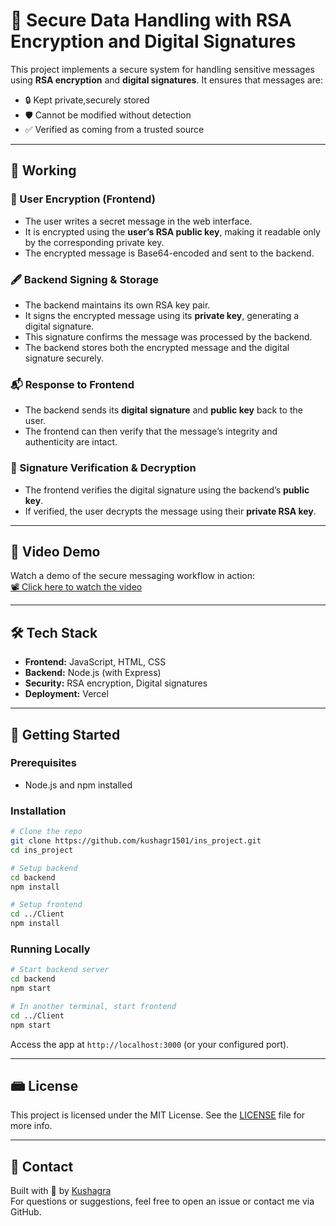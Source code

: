 # 🔐 Secure Data Handling with RSA Encryption and Digital Signatures

This project implements a secure system for handling sensitive messages using **RSA encryption** and **digital signatures**. It ensures that messages are:

- 🔒 Kept private,securely stored
- 🛡️ Cannot be modified without detection
- ✅ Verified as coming from a trusted source

---

## 🚀 Working

### 🔑 User Encryption (Frontend)
- The user writes a secret message in the web interface.
- It is encrypted using the **user’s RSA public key**, making it readable only by the corresponding private key.
- The encrypted message is Base64-encoded and sent to the backend.

### 🖋️ Backend Signing & Storage
- The backend maintains its own RSA key pair.
- It signs the encrypted message using its **private key**, generating a digital signature.
- This signature confirms the message was processed by the backend.
- The backend stores both the encrypted message and the digital signature securely.

### 📬 Response to Frontend
- The backend sends its **digital signature** and **public key** back to the user.
- The frontend can then verify that the message’s integrity and authenticity are intact.

### 🧾 Signature Verification & Decryption
- The frontend verifies the digital signature using the backend’s **public key**.
- If verified, the user decrypts the message using their **private RSA key**.



---



## 🎥 Video Demo

Watch a demo of the secure messaging workflow in action:  
[📽️ Click here to watch the video](https://drive.google.com/drive/folders/1Dn5laNc4_6VEFF1L1kXEOW2aqXsjhJ86?usp=sharing)

---

## 🛠️ Tech Stack

- **Frontend:** JavaScript, HTML, CSS
- **Backend:** Node.js (with Express)
- **Security:** RSA encryption, Digital signatures
- **Deployment:** Vercel

---

## 📅 Getting Started

### Prerequisites
- Node.js and npm installed

### Installation

```bash
# Clone the repo
git clone https://github.com/kushagr1501/ins_project.git
cd ins_project

# Setup backend
cd backend
npm install

# Setup frontend
cd ../Client
npm install
```

### Running Locally

```bash
# Start backend server
cd backend
npm start

# In another terminal, start frontend
cd ../Client
npm start
```

Access the app at `http://localhost:3000` (or your configured port).

---

## 📾 License

This project is licensed under the MIT License. See the [LICENSE](LICENSE) file for more info.

---

## 📧 Contact

Built with 💙 by [Kushagra](https://github.com/kushagr1501)  
For questions or suggestions, feel free to open an issue or contact me via GitHub.

